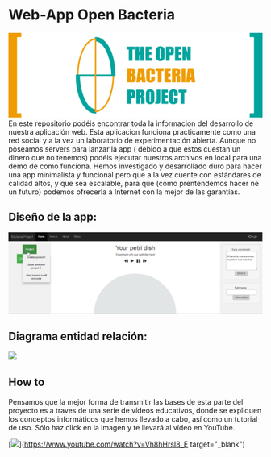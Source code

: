 # Web-App Open Bacteria
![](https://raw.githubusercontent.com/TheOpenBacteriaProject/Branding/master/Documentation-Media/Document-Header.png)
En este repositorio podéis encontrar toda la informacion del desarrollo de nuestra aplicación web. Esta aplicacion funciona practicamente como una red social y a la vez un laboratorio de experimentación abierta. Aunque no poseamos servers para lanzar la app ( debido a que estos cuestan  un dinero que no tenemos) podéis ejecutar nuestros archivos en local para una demo de como funciona. Hemos investigado y desarrollado duro para hacer una app minimalista y funcional pero que a la vez cuente con estándares de calidad altos, y que sea escalable, para que (como prentendemos hacer ne un futuro) podemos ofrecerla a Internet con la mejor de las garantías.

## Diseño de la app:

![](https://github.com/TheOpenBacteriaProject/webapp/blob/master/images/2018-03-11%2021_57_15-Tryit%20Editor%20v3.5.png?raw=true)

## Diagrama entidad relación:
![](https://github.com/TheOpenBacteriaProject/webapp/blob/master/images/Entidad_Relaci%C3%B3n.jpg)

## How to
Pensamos que la mejor forma de transmitir las bases de esta parte del proyecto es a traves de una serie de vídeos educativos, donde se expliquen los conceptos informáticos que hemos llevado a cabo, así como un tutorial de uso. Sólo haz click en la imagen y te llevará al vídeo en YouTube.

[![](https://img.youtube.com/vi/Vh8hHrsI8_E/0.jpg)](https://www.youtube.com/watch?v=Vh8hHrsI8_E target="_blank")
